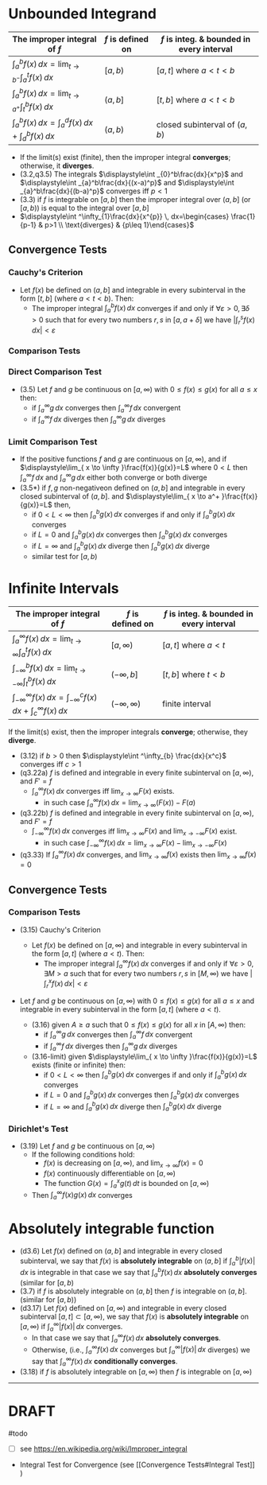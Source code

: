 # Unbounded Integrand

| The **improper integral** of $f$                                                       | $f$ is defined on | $f$ is integ. & bounded in every interval |
| -------------------------------------------------------------------------------------- | ----------------- | ----------------------------------------- |
| $\displaystyle\int _{a}^{b}f(x) \, dx=\lim_{ t \to b^- }\int _{a}^{t}f(x) \, dx$       | $[a,b)$           | $[a,t]$ where $a<t<b$                     |
| $\displaystyle\int _{a}^{b}f(x) \, dx=\lim_{ t \to a^+ }\int _{t}^{b}f(x) \, dx$       | $(a,b]$           | $[t,b]$ where $a<t<b$                     |
| $\displaystyle\int _{a}^{b}f(x) \, dx=\int _{a}^{d}f(x) \, dx+\int _{d}^{b}f(x) \, dx$ | $(a,b)$           | closed subinterval of $(a,b)$             |


- If the limit(s) exist (finite), then the improper integral **converges**; otherwise, it **diverges**.
- (3.2,q3.5) The integrals $\displaystyle\int _{0}^b\frac{dx}{x^p}$  and $\displaystyle\int _{a}^b\frac{dx}{(x-a)^p}$ and $\displaystyle\int _{a}^b\frac{dx}{(b-a)^p}$ converges iff $p<1$
- (3.3) if $f$ is integrable on $[a,b]$ then the improper integral over $(a,b]$ (or $[a,b)$) is equal to the integral over $[a,b]$ 
- $\displaystyle\int ^\infty_{1}\frac{dx}{x^{p}} \, dx=\begin{cases} \frac{1}{p-1} &  p>1 \\ \text{diverges} & {p\leq 1}\end{cases}$


## Convergence Tests

### Cauchy's Criterion

- Let $f(x)$ be defined on $(a,b]$ and integrable in every subinterval in the form $[t,b]$ (where $a<t<b$). Then:
	- The improper integral $\int ^b_{a}f(x) \, dx$ converges if and only if $\forall\varepsilon>0,\exists \delta>0$ such that for every two numbers $r,s$ in $[a,a+\delta]$ we have $\displaystyle\left|\int ^s_{r}f(x) \, dx\right|<\varepsilon$
### Comparison Tests
### Direct Comparison Test

- (3.5) Let $f$ and $g$ be continuous on $[a,\infty)$ with $0\leq f(x)\leq g(x)$ for all $a\leq x$ then: 
	- if $\int ^{\infty}_{a} g \, dx$ converges then $\int ^{\infty}_{a} f\, dx$ convergent
	- if $\int ^{\infty}_{a} f \, dx$ diverges then $\int ^{\infty}_{a} g\, dx$ diverges

### Limit Comparison Test

- If the positive functions $f$ and $g$ are continuous on $[a, \infty)$, and if $\displaystyle\lim_{ x \to \infty }\frac{f(x)}{g(x)}=L$ where $0<L$ then $\int ^\infty_{a} f \, dx$ and $\int ^\infty_{a} g \, dx$ either both converge or both diverge 
- (3.5\*) if $f,g$ non-negativeon defined on $(a,b]$ and integrable in every closed subinterval of $(a,b]$. and $\displaystyle\lim_{ x \to a^+ }\frac{f(x)}{g(x)}=L$ then,
	- if $0<L<\infty$ then $\int ^b_{a}g(x) \, dx$ converges if and only if $\int ^b_{a}g(x) \, dx$ converges
	- if $L=0$ and $\int ^b_{a}g(x) \, dx$ converges then $\int ^b_{a}g(x) \, dx$ converges
	- if $L=\infty$ and $\int ^b_{a}g(x) \, dx$ diverge then $\int ^b_{a}g(x) \, dx$ diverge
	- similar test for $[a,b)$

# Infinite Intervals

| The **improper integral** of $f$                                                                               | $f$ is defined on   | $f$ is integ. & bounded in every interval |
| -------------------------------------------------------------------------------------------------------------- | ------------------- | ----------------------------------------- |
| $\displaystyle\int _{a}^{\infty}f(x) \, dx=\lim_{ t \to\infty }\int _{a}^{t}f(x) \, dx$                        | $[a,\infty)$        | $[a,t]$ where $a<t$                       |
| $\displaystyle\int _{-\infty}^{b}f(x) \, dx=\lim_{ t \to -\infty }\int _{t}^{b}f(x) \, dx$                     | $(−\infty, b]$      | $[t,b]$ where $t<b$                       |
| $\displaystyle\int _{-\infty}^{\infty}f(x) \, dx=  \int _{-\infty}^{c}f(x) \, dx+\int _{c}^{\infty}f(x) \, dx$ | $(−\infty, \infty)$ | finite interval                           |

If the limit(s) exist, then the improper integrals **converge**; otherwise, they **diverge**.

- (3.12) if $b>0$ then $\displaystyle\int ^\infty_{b} \frac{dx}{x^c}$ converges iff $c>1$
- (q3.22a) $f$ is defined and integrable in every finite subinterval on $[a,\infty)$, and $F'=f$
	- $\int^\infty_{a} f(x) \, dx$ converges iff $\displaystyle\lim_{ x \to \infty }F(x)$ exists. 
		- in such case $\int^\infty_{a} f(x) \, dx=\displaystyle\lim_{ x \to \infty }(F(x))-F(a)$
- (q3.22b) $f$ is defined and integrable in every finite subinterval on $[a,\infty)$, and $F'=f$
	- $\displaystyle\int^\infty_{-\infty} f(x) \, dx$ converges iff $\displaystyle\lim_{ x \to \infty }F(x)$ and $\displaystyle\lim_{ x \to -\infty }F(x)$ exist. 
		- in such case $\int^\infty_{-\infty} f(x) \, dx=\displaystyle\lim_{ x \to \infty }F(x)-\lim_{ x \to -\infty }F(x)$
- (q3.33) If $\displaystyle\int ^\infty_{a}f(x) \, dx$ converges, and $\displaystyle\lim_{ x \to \infty }f(x)$ exists then $\displaystyle\lim_{ x \to \infty }f(x)=0$


## Convergence Tests

### Comparison Tests

- (3.15) Cauchy's Criterion
	- Let $f(x)$ be defined on $[a,\infty)$ and integrable in every subinterval in the form $[a,t]$ (where $a<t$). Then:
		- The improper integral $\int ^\infty_{a}f(x) \, dx$ converges if and only if $\forall\varepsilon>0,\exists M>a$ such that for every two numbers $r,s$ in $[M,\infty)$ we have $\displaystyle\left|\int ^x_{r}f(x) \, dx\right|<\varepsilon$

- Let $f$ and $g$ be continuous on $[a,\infty)$ with $0\leq f(x)\leq g(x)$ for all $a\leq x$ and integrable in every subinterval in the form $[a,t]$ (where $a<t$). 
	- (3.16) given $A\geq a$ such that $0\leq f(x)\leq g(x)$ for all $x$ in $[A,\infty)$ then: 
		- if $\int ^{\infty}_{a} g \, dx$ converges then $\int ^{\infty}_{a} f\, dx$ convergent
		- if $\int ^{\infty}_{a} f \, dx$ diverges then $\int ^{\infty}_{a} g\, dx$ diverges
	- (3.16-limit) given $\displaystyle\lim_{ x \to \infty }\frac{f(x)}{g(x)}=L$ exists (finite or infinite) then:
		- if $0<L<\infty$ then $\int ^b_{a}g(x) \, dx$ converges if and only if $\int ^b_{a}g(x) \, dx$ converges
		- if $L=0$ and $\int ^b_{a}g(x) \, dx$ converges then $\int ^b_{a}g(x) \, dx$ converges
		- if $L=\infty$ and $\int ^b_{a}g(x) \, dx$ diverge then $\int ^b_{a}g(x) \, dx$ diverge

### Dirichlet's Test

- (3.19) Let $f$ and $g$ be continuous on $[a,\infty)$
	- If the following conditions hold:
		- $f(x)$ is decreasing on $[a,\infty)$, and $\displaystyle\lim_{ x \to \infty }f(x)=0$
		- $f(x)$ continuously differentiable on $[a,\infty)$ 
		- The function $G(x)=\int ^x_{a}g(t) \, dt$ is bounded on $[a,\infty)$
	- Then $\int ^\infty_{a}f(x)g(x) \, dx$ converges


# Absolutely integrable function

- (d3.6) Let $f(x)$ defined on $(a,b]$ and integrable in every closed subinterval, we say that $f(x)$ is **absolutely integrable** on $(a,b]$ if $\displaystyle\int ^b_{a}\left| f(x) \right| \, dx$ is integrable in that case we say that $\displaystyle\int ^b_{a}f(x) \, dx$ **absolutely converges** (similar for $[a,b)$
- (3.7) if $f$ is absolutely integrable on $(a,b]$ then $f$ is integrable on $(a,b]$. (similar for $[a,b)$)
- (d3.17) Let $f(x)$ defined on $[a,\infty)$ and integrable in every closed subinterval $[a,t]\subset [a,\infty)$, we say that $f(x)$ is **absolutely integrable** on $[a,\infty)$ if $\displaystyle\int ^\infty_{a}\left| f(x) \right| \, dx$ converges. 
	- In that case we say that $\displaystyle\int ^\infty_{a}f(x) \, dx$ **absolutely converges**.
	- Otherwise, (i.e., $\displaystyle\int ^\infty_{a}f(x)\, dx$ converges but $\displaystyle\int ^\infty_{a}\left| f(x) \right| \, dx$ diverges) we say that $\displaystyle\int ^\infty_{a}f(x) \, dx$ **conditionally converges**.
- (3.18) if $f$ is absolutely integrable on $[a,\infty)$ then $f$ is integrable on $[a,\infty)$




____
# DRAFT

#todo 

- [ ] see https://en.wikipedia.org/wiki/Improper_integral
- Integral Test for Convergence (see [[Convergence Tests#Integral Test]] )

